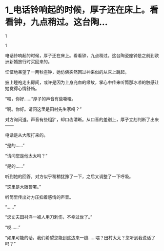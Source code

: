 # 1_电话铃响起的时候，厚子还在床上。看看钟，九点稍过。这台陶...

1

1

电话铃响起的时候，厚子还在床上。看看钟，九点稍过。这台陶瓷座钟是之前到欧洲新婚旅行时买回来的。

怔怔地呆望了一两秒座钟，她仿佛突然回过神来似的从床上跳起。

披上睡袍走出房间，或许是因为上身充血的缘故，掌心中传来听筒那冰凉的触感让她觉得心情舒畅。

“喂，你好……”厚子的声音有些嘶哑。

“啊。你好。请问这里是田村先生家吗？”

对方询问道。声音有些粗犷，却口齿清晰。从口音的差别上，厚子立刻判断了出来——

电话是从大阪打来的。

“是的……”

“请问您是他太太吗？”

“是的……”

听到她的回答，对方似乎稍稍犹豫了一下，之后又调整了一下呼吸。

“这里是大阪警署。”

听筒里传出对方压抑着感情的声音。

“……”

“您丈夫田村洋一被人用刀刺伤，不幸过世了。”

“哎……”

“如果可能的话，我们希望您能到这边来一趟……喂？田村太太？您听到我说话了吗？”